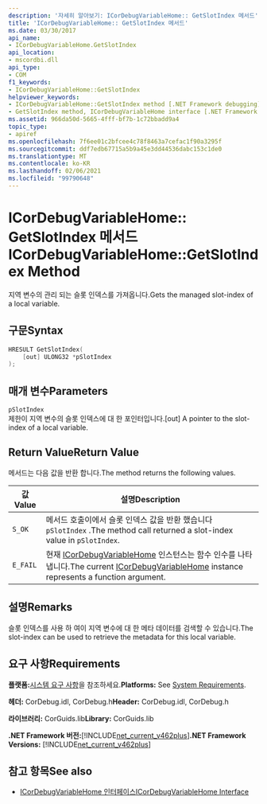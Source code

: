 ```yaml
---
description: '자세히 알아보기: ICorDebugVariableHome:: GetSlotIndex 메서드'
title: 'ICorDebugVariableHome:: GetSlotIndex 메서드'
ms.date: 03/30/2017
api_name:
- ICorDebugVariableHome.GetSlotIndex
api_location:
- mscordbi.dll
api_type:
- COM
f1_keywords:
- ICorDebugVariableHome::GetSlotIndex
helpviewer_keywords:
- ICorDebugVariableHome::GetSlotIndex method [.NET Framework debugging]
- GetSlotIndex method, ICorDebugVariableHome interface [.NET Framework debugging]
ms.assetid: 966da50d-5665-4fff-bf7b-1c72bbadd9a4
topic_type:
- apiref
ms.openlocfilehash: 7f6ee01c2bfcee4c78f8463a7cefac1f90a3295f
ms.sourcegitcommit: ddf7edb67715a5b9a45e3dd44536dabc153c1de0
ms.translationtype: MT
ms.contentlocale: ko-KR
ms.lasthandoff: 02/06/2021
ms.locfileid: "99790648"
---
```

# <a name="icordebugvariablehomegetslotindex-method"></a><span data-ttu-id="353c4-103">ICorDebugVariableHome:: GetSlotIndex 메서드</span><span class="sxs-lookup"><span data-stu-id="353c4-103">ICorDebugVariableHome::GetSlotIndex Method</span></span>

<span data-ttu-id="353c4-104">지역 변수의 관리 되는 슬롯 인덱스를 가져옵니다.</span><span class="sxs-lookup"><span data-stu-id="353c4-104">Gets the managed slot-index of a local variable.</span></span>  
  
## <a name="syntax"></a><span data-ttu-id="353c4-105">구문</span><span class="sxs-lookup"><span data-stu-id="353c4-105">Syntax</span></span>  
  
```cpp  
HRESULT GetSlotIndex(  
    [out] ULONG32 *pSlotIndex  
);  
```  
  
## <a name="parameters"></a><span data-ttu-id="353c4-106">매개 변수</span><span class="sxs-lookup"><span data-stu-id="353c4-106">Parameters</span></span>  

 `pSlotIndex`  
 <span data-ttu-id="353c4-107">제한이 지역 변수의 슬롯 인덱스에 대 한 포인터입니다.</span><span class="sxs-lookup"><span data-stu-id="353c4-107">[out] A pointer to the slot-index of a local variable.</span></span>  
  
## <a name="return-value"></a><span data-ttu-id="353c4-108">Return Value</span><span class="sxs-lookup"><span data-stu-id="353c4-108">Return Value</span></span>  

 <span data-ttu-id="353c4-109">메서드는 다음 값을 반환 합니다.</span><span class="sxs-lookup"><span data-stu-id="353c4-109">The method returns the following values.</span></span>  
  
|<span data-ttu-id="353c4-110">값</span><span class="sxs-lookup"><span data-stu-id="353c4-110">Value</span></span>|<span data-ttu-id="353c4-111">설명</span><span class="sxs-lookup"><span data-stu-id="353c4-111">Description</span></span>|  
|-----------|-----------------|  
|`S_OK`|<span data-ttu-id="353c4-112">메서드 호출이에서 슬롯 인덱스 값을 반환 했습니다 `pSlotIndex` .</span><span class="sxs-lookup"><span data-stu-id="353c4-112">The method call returned a slot-index value in `pSlotIndex`.</span></span>|  
|`E_FAIL`|<span data-ttu-id="353c4-113">현재 [ICorDebugVariableHome](icordebugvariablehome-interface.md) 인스턴스는 함수 인수를 나타냅니다.</span><span class="sxs-lookup"><span data-stu-id="353c4-113">The current [ICorDebugVariableHome](icordebugvariablehome-interface.md) instance represents a function argument.</span></span>|  
  
## <a name="remarks"></a><span data-ttu-id="353c4-114">설명</span><span class="sxs-lookup"><span data-stu-id="353c4-114">Remarks</span></span>  

 <span data-ttu-id="353c4-115">슬롯 인덱스를 사용 하 여이 지역 변수에 대 한 메타 데이터를 검색할 수 있습니다.</span><span class="sxs-lookup"><span data-stu-id="353c4-115">The slot-index can be used to retrieve the metadata for this local variable.</span></span>  
  
## <a name="requirements"></a><span data-ttu-id="353c4-116">요구 사항</span><span class="sxs-lookup"><span data-stu-id="353c4-116">Requirements</span></span>  

 <span data-ttu-id="353c4-117">**플랫폼:**[시스템 요구 사항](../../get-started/system-requirements.md)을 참조하세요.</span><span class="sxs-lookup"><span data-stu-id="353c4-117">**Platforms:** See [System Requirements](../../get-started/system-requirements.md).</span></span>  
  
 <span data-ttu-id="353c4-118">**헤더:** CorDebug.idl, CorDebug.h</span><span class="sxs-lookup"><span data-stu-id="353c4-118">**Header:** CorDebug.idl, CorDebug.h</span></span>  
  
 <span data-ttu-id="353c4-119">**라이브러리:** CorGuids.lib</span><span class="sxs-lookup"><span data-stu-id="353c4-119">**Library:** CorGuids.lib</span></span>  
  
 <span data-ttu-id="353c4-120">**.NET Framework 버전:**[!INCLUDE[net_current_v462plus](../../../../includes/net-current-v462plus-md.md)]</span><span class="sxs-lookup"><span data-stu-id="353c4-120">**.NET Framework Versions:** [!INCLUDE[net_current_v462plus](../../../../includes/net-current-v462plus-md.md)]</span></span>  
  
## <a name="see-also"></a><span data-ttu-id="353c4-121">참고 항목</span><span class="sxs-lookup"><span data-stu-id="353c4-121">See also</span></span>

- [<span data-ttu-id="353c4-122">ICorDebugVariableHome 인터페이스</span><span class="sxs-lookup"><span data-stu-id="353c4-122">ICorDebugVariableHome Interface</span></span>](icordebugvariablehome-interface.md)
